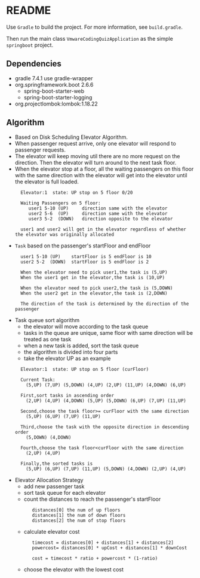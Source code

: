 # README

Use `Gradle` to build the project. For more information, see `build.gradle`.<p>
Then run the main class `VmwareCodingQuizApplication` as the simple `springboot` project.

## Dependencies
- gradle 7.4.1 use gradle-wrapper
- org.springframework.boot 2.6.6 
  - spring-boot-starter-web
  - spring-boot-starter-logging
- org.projectlombok:lombok:1.18.22


## Algorithm

- Based on Disk Scheduling Elevator Algorithm.
- When passenger request arrive, only one elevator will respond to passenger requests.
- The elevator will keep moving util there are no more request on the direction.
  Then the elevator will turn around to the next task floor.
- When the elevator stop at a floor, all the waiting passengers on this floor 
  with the same direction with the elevator will get into the elevator until the elevator is full loaded.
  ```
    Elevator:1  state: UP stop on 5 floor 0/20
  
    Waiting Passengers on 5 floor: 
       user1 5-10 (UP)     direction same with the elevator
       user2 5-6  (UP)     direction same with the elevator
       user3 5-2  (DOWN)   direction opposite to the elevator
  
    user1 and user2 will get in the elevator regardless of whether the elevator was originally allocated
  ```
- `Task` based on the passenger's startFloor and endFloor
  ```
    user1 5-10 (UP)    startFloor is 5 endFloor is 10
    user2 5-2  (DOWN)  startFloor is 5 endFloor is 2
  
    When the elevator need to pick user1,the task is (5,UP)
    When the user1 get in the elevator,the task is (10,UP)
  
    When the elevator need to pick user2,the task is (5,DOWN)
    When the user2 get in the elevator,the task is (2,DOWN)
  
    The direction of the task is determined by the direction of the passenger
  ```
- Task queue sort algorithm
  - the elevator will move according to the task queue
  - tasks in the queue are unique, same floor with same direction will be treated as one task
  - when a new task is added, sort the task queue
  - the algorithm is divided into four parts
  - take the elevator UP as an example
  ```
    Elevator:1  state: UP stop on 5 floor (curFloor)
  
    Current Task: 
      (5,UP) (7,UP) (5,DOWN) (4,UP) (2,UP) (11,UP) (4,DOWN) (6,UP)
  
    First,sort tasks in ascending order
      (2,UP) (4,UP) (4,DOWN) (5,UP) (5,DOWN) (6,UP) (7,UP) (11,UP)
  
    Second,choose the task floor>= curFloor with the same direction 
      (5,UP) (6,UP) (7,UP) (11,UP)
    
    Third,choose the task with the opposite direction in descending order
      (5,DOWN) (4,DOWN)
  
    Fourth,choose the task floor<curFloor with the same direction
      (2,UP) (4,UP)
  
    Finally,the sorted tasks is 
      (5,UP) (6,UP) (7,UP) (11,UP) (5,DOWN) (4,DOWN) (2,UP) (4,UP)
  ```
- Elevator Allocation Strategy
  - add new passenger task
  - sort task queue for each elevator
  - count the distances to reach the passenger's startFloor
    ```
       distances[0] the num of up floors
       distances[1] the num of down floors
       distances[2] the num of stop floors
    ```
  - calculate elevator cost
    ```
       timecost = distances[0] + distances[1] + distances[2]
       powercost= distances[0] * upCost + distances[1] * downCost
       
       cost = timecost * ratio + powercost * (1-ratio)
    ```
  - choose the elevator with the lowest cost